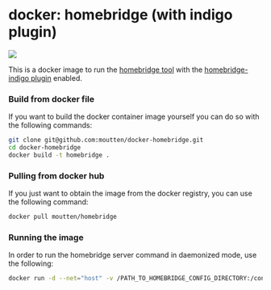 # docker: homebridge (with indigo plugin)

[![](https://badge.imagelayers.io/moutten/homebridge:latest.svg)](https://imagelayers.io/?images=moutten/homebridge:latest 'Get your own badge on imagelayers.io')

This is a docker image to run the [homebridge tool](https://github.com/nfarina/homebridge) with the 
[homebridge-indigo plugin](https://www.npmjs.com/package/homebridge-indigo) enabled.

### Build from docker file

If you want to build the docker container image yourself you can do so with the
following commands:

```bash
git clone git@github.com:moutten/docker-homebridge.git
cd docker-homebridge
docker build -t homebridge .
```

### Pulling from docker hub

If you just want to obtain the image from the docker registry, you can use the
following command:

```bash
docker pull moutten/homebridge
```

### Running the image

In order to run the homebridge server command in daemonized mode, use the following:

```bash
docker run -d --net="host" -v /PATH_TO_HOMEBRIDGE_CONFIG_DIRECTORY:/config moutten/homebridge
```


